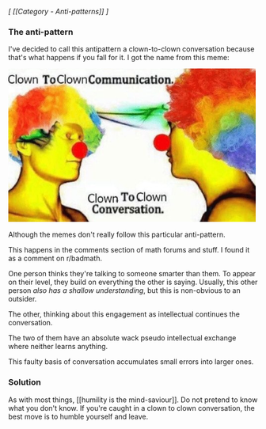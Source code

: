 *[ [[Category - Anti-patterns]] ]*

### The anti-pattern

I've decided to call this antipattern a clown-to-clown conversation because that's what happens if you fall for it. I got the name from this meme: 

![clown.png](static/img/clown.png)

Although the memes don't really follow this particular anti-pattern. 

This happens in the comments section of math forums and stuff. I found it as a comment on r/badmath. 

One person thinks they're talking to someone smarter than them. To appear on their level, they build on everything the other is saying. Usually, this other person *also has a shallow understanding*, but this is non-obvious to an outsider.

The other, thinking about this engagement as intellectual continues the conversation.

The two of them have an absolute wack pseudo intellectual exchange where neither learns anything.

This faulty basis of conversation accumulates small errors into larger ones. 

### Solution

As with most things, [[humility is the mind-saviour]]. Do not pretend to know what you don't know. If you're caught in a clown to clown conversation, the best move is to humble yourself and leave.